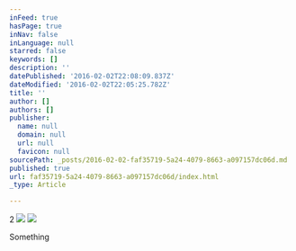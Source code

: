 ```yaml
---
inFeed: true
hasPage: true
inNav: false
inLanguage: null
starred: false
keywords: []
description: ''
datePublished: '2016-02-02T22:08:09.837Z'
dateModified: '2016-02-02T22:05:25.782Z'
title: ''
author: []
authors: []
publisher:
  name: null
  domain: null
  url: null
  favicon: null
sourcePath: _posts/2016-02-02-faf35719-5a24-4079-8663-a097157dc06d.md
published: true
url: faf35719-5a24-4079-8663-a097157dc06d/index.html
_type: Article

---
```

2
![](https://the-grid-user-content.s3-us-west-2.amazonaws.com/376d09d3-abf9-464f-b943-16f24801b92d.png)
![](https://the-grid-user-content.s3-us-west-2.amazonaws.com/c549f6c0-42b7-4a73-b09e-dd3fa4d3f217.png)

Something